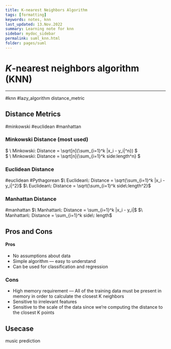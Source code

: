 ```yaml
---
title: K-nearest Neighbors Algorithm
tags: [formatting]
keywords: notes, knn
last_updated: 13.Nov.2022
summary: Learning note for knn
sidebar: mydoc_sidebar
permalink: suml_knn.html
folder: pages/suml
---
```



# *K*-nearest neighbors algorithm (KNN)
---
#knn #lazy_algorithm distance_metric


## Distance Metrics
#minkowski #euclidean #manhattan
### Minkowski Distance (most used)
$ \ Minkowski\: Distance = \sqrt[n]{\sum_{i=1}^k |x_i - y_i|^n}) $  
$ \ Minkowski\: Distance = \sqrt[n]{\sum_{i=1}^k side\:length^n} $ 

### Euclidean Distance
#euclidean  #Pythagorean 
$\ Euclidean\: Distance = \sqrt{\sum_{i=1}^k |x_i - y_i|^2}$ 
$\ Euclidean\: Distance = \sqrt{\sum_{i=1}^k side\:length^2}$

### Manhattan Distance
#manhattan
$\ Manhattan\: Distance = \sum_{i=1}^k |x_i - y_i|$
$\ Manhattan\: Distance = \sum_{i=1}^k side\: length$

## Pros and Cons

#### Pros
* No assumptions about data
* Simple algorithm — easy to understand
* Can be used for classification and regression
### Cons
* High memory requirement — All of the training data must be present in memory in order to calculate the closest K neighbors
* Sensitive to irrelevant features
* Sensitive to the scale of the data since we’re computing the distance to the closest K points

## Usecase
music prediction